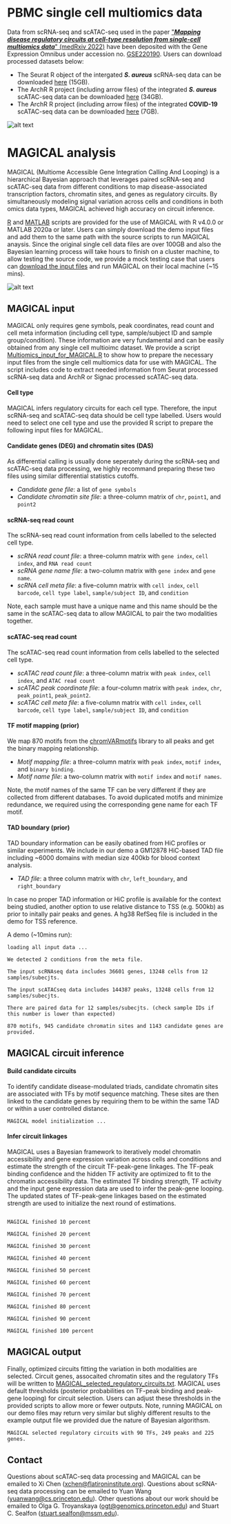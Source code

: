 
# PBMC single cell multiomics data

Data from scRNA-seq and scATAC-seq used in the paper ["***Mapping disease regulatory circuits at cell-type resolution from single-cell multiomics data***" (medRxiv 2022)](https://www.medrxiv.org/content/10.1101/2022.12.06.22282077v1) have been deposited with the Gene Expression Omnibus under accession no. [GSE220190](https://www.ncbi.nlm.nih.gov/geo/query/acc.cgi?acc=GSE220190). Users can download processed datasets below:

  * The Seurat R object of the intergated ***S. aureus*** scRNA-seq data can be downloaded [here](https://wisp.princeton.edu/media/magical/MRSA-MSSA-CTRL-all-combine-20210908.RData.gz) (15GB). 
  * The ArchR R project (including arrow files) of the integrated ***S. aureus*** scATAC-seq data can be downloaded [here](https://wisp.princeton.edu/media/magical/Staph_scATAC_integration.tar.gz) (34GB).
  * The ArchR R project (including arrow files) of the integrated **COVID-19** scATAC-seq data can be downloaded [here](https://wisp.princeton.edu/media/magical/COVID19_scATAC_integration.tar.gz) (7GB).


![alt text](https://github.com/xichensf/magical/blob/main/UMAP.png)



# MAGICAL analysis

MAGICAL (Multiome Accessible Gene Integration Calling And Looping) is a hierarchical Bayesian approach that leverages paired scRNA-seq and scATAC-seq data from different conditions to map disease-associated transcription factors, chromatin sites, and genes as regulatory circuits. By simultaneously modeling signal variation across cells and conditions in both omics data types, MAGICAL achieved high accuracy on circuit inference. 

[R](https://github.com/xichensf/magical/tree/main/R) and [MATLAB](https://github.com/xichensf/magical/tree/main/MATLAB) scripts are provided for the use of MAGICAL with R v4.0.0 or MATLAB 2020a or later. Users can simply download the demo input files and add them to the same path with the source scripts to run MAGICAL anaysis. Since the original single cell data files are over 100GB and also the Bayesian learning process will take hours to finish on a cluster machine, to allow testing the source code, we provide a mock testing case that users can [download the input files](https://drive.google.com/file/d/1CerwMHMnS1PNFNMy00OoHQjn6T30M1j4/view?usp=sharing) and run MAGICAL on their local machine (~15 mins).

![alt text](https://github.com/xichensf/magical/blob/main/MAGICAL.png)







## MAGICAL input

MAGICAL only requires gene symbols, peak coordinates, read count and cell meta information (including cell type, sample/subject ID and sample group/condition). These information are very fundamental and can be easily obtained from any single cell multioimc dataset. We provide a script [Multiomics_input_for_MAGICAL.R](https://github.com/xichensf/magical/blob/main/Multiomics_input_for_MAGICAL.R) to show how to prepare the necessary input files from the single cell multiomics data for use with MAGICAL. The script includes code to extract needed information from Seurat processed scRNA-seq data and ArchR or Signac processed scATAC-seq data. 


#### **Cell type**

MAGICAL infers regulatory circuits for each cell type. Therefore, the input scRNA-seq and scATAC-seq data should be cell type labelled. Users would need to select one cell type and use the provided R script to prepare the following input files for MAGICAL.


#### **Candidate genes (DEG) and chromatin sites (DAS)**

As differential calling is usually done seperately during the scRNA-seq and scATAC-seq data processing, we highly recommand preparing these two files using similar differential statistics cutoffs.  

  * *Candidate gene file*: a list of ``` gene symbols ```
  * *Candidate chromatin site file*: a three-column matrix of ```chr```, ```point1```, and ```point2``` 

#### **scRNA-seq read count**
The scRNA-seq read count information from cells labelled to the selected cell type.   

  * *scRNA read count file*: a three-column matrix with ```gene index```, ```cell index```, and ```RNA read count```  
  * *scRNA gene name file*: a two-column matrix with ```gene index``` and ```gene name```.
  * *scRNA cell meta file*: a five-column matrix with ```cell index```, ```cell barcode```, ```cell type label```, ```sample/subject ID```, and ```condition```

Note, each sample must have a unique name and this name should be the same in the scATAC-seq data to allow MAGICAL to pair the two modalities together. 


#### **scATAC-seq read count**
The scATAC-seq read count information from cells labelled to the selected cell type. 

  * *scATAC read count file*: a three-column matrix with ```peak index```, ```cell index```, and ```ATAC read count```
  * *scATAC peak coordinate file*: a four-column matrix with ```peak index```, ```chr```, ```peak_point1```, ```peak_point2```.
  * *scATAC cell meta file*: a five-column matrix with ```cell index```, ```cell barcode```, ```cell type label```, ```sample/subject ID```, and ```condition```


#### **TF motif mapping (prior)**
We map 870 motifs from the [chromVARmotifs](https://github.com/GreenleafLab/chromVARmotifs) library to all peaks and get the binary mapping relationship. 

  * *Motif mapping file*: a three-column matrix with ```peak index```, ```motif index```, and ```binary binding```.
  * *Motif name file*: a two-column matrix with ```motif index``` and ```motif names```.

Note, the motif names of the same TF can be very different if they are collected from different databases. To avoid duplicated motifs and minimize redundance, we required using the corresponding gene name for each TF motif. 

#### **TAD boundary (prior)**
TAD boundary information can be easily obatined from HiC profiles or similar experiments. We include in our demo a GM12878 HiC-based TAD file including ~6000 domains with median size 400kb for blood context analysis. 
  * *TAD file*: a three column matrix with ```chr```, ```left_boundary```, and ```right_boundary``` 

In case no proper TAD information or HiC profile is available for the context being studied, another option to use relative distance to TSS (e.g. 500kb) as prior to initally pair peaks and genes. A hg38 RefSeq file is included in the demo for TSS reference.  


A demo (~10mins run):

```
loading all input data ...

We detected 2 conditions from the meta file.

The input scRNAseq data includes 36601 genes, 13248 cells from 12 samples/subecjts.

The input scATACseq data includes 144387 peaks, 13248 cells from 12 samples/subecjts.

There are paired data for 12 samples/subecjts. (check sample IDs if this number is lower than expected)

870 motifs, 945 candidate chromatin sites and 1143 candidate genes are provided.
```


## MAGICAL circuit inference

#### **Build candidate circuits**  
To identify candidate disease-modulated triads, candidate chromatin sites are associated with TFs by motif sequence matching. These sites are then linked to the candidate genes by requiring them to be within the same TAD or within a user controlled distance. 
```
MAGICAL model initialization ...
```
#### **Infer circuit linkages** 
MAGICAL uses a Bayesian framework to iteratively model chromatin accessibility and gene expression variation across cells and conditions and estimate the strength of the circuit TF-peak-gene linkages. The TF-peak binding confidence and the hidden TF activity are optimized to fit to the chromatin accessibility data. The estimated TF binding strength, TF activity and the input gene expression data are used to infer the peak-gene looping. The updated states of TF-peak-gene linkages based on the estimated strength are used to initialize the next round of estimations. 
```

MAGICAL finished 10 percent

MAGICAL finished 20 percent

MAGICAL finished 30 percent

MAGICAL finished 40 percent

MAGICAL finished 50 percent

MAGICAL finished 60 percent

MAGICAL finished 70 percent

MAGICAL finished 80 percent

MAGICAL finished 90 percent

MAGICAL finished 100 percent
```
## MAGICAL output
Finally, optimized circuits fitting the variation in both modalities are selected. Circuit genes, assocaited chromatin sites and the regulatory TFs will be written to [MAGICAL_selected_regulatory_circuits.txt](https://github.com/xichensf/magical/blob/main/MAGICAL_selected_regulatory_circuits.txt). MAGICAL uses default thresholds (posterior probabilities on TF-peak binding and peak-gene looping) for circuit selection. Users can adjust these thresholds in the provided scripts to allow more or fewer outputs. Note, running MAGICAL on our demo files may return very similar but slighly different results to the example output file we provided due the nature of Bayesian algorithsm.
```
MAGICAL selected regulatory circuits with 90 TFs, 249 peaks and 225 genes.
```
## Contact
Questions about scATAC-seq data processing and MAGICAL can be emailed to Xi Chen (<xchen@flatironinstitute.org>).
Questions about scRNA-seq data processing can be emailed to Yuan Wang (<yuanwang@cs.princeton.edu>).
Other questions about our work should be emailed to Olga G. Troyanskaya (<ogt@genomics.princeton.edu>) and Stuart C. Sealfon (<stuart.sealfon@mssm.edu>).
